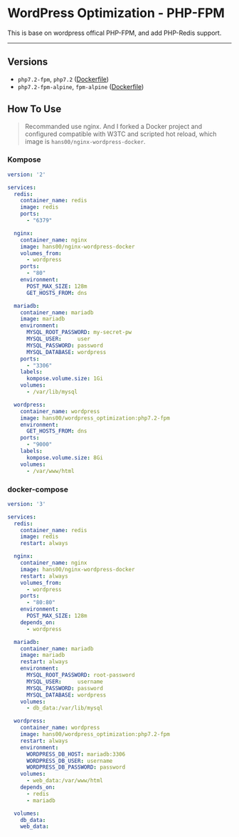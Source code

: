 # WordPress Optimization - PHP-FPM

This is base on wordpress offical PHP-FPM, and add PHP-Redis support.

---

## Versions

- `php7.2-fpm`, `php7.2` \([Dockerfile](7.2))
- `php7.2-fpm-alpine`, `fpm-alpine` \([Dockerfile](7.2-alpine))

## How To Use

> Recommanded use nginx.
> And I forked a Docker project and configured compatible with W3TC and scripted hot reload, which image is `hans00/nginx-wordpress-docker`.

### Kompose

```yaml
version: '2'

services:
  redis:
    container_name: redis
    image: redis
    ports:
      - "6379"

  nginx:
    container_name: nginx
    image: hans00/nginx-wordpress-docker
    volumes_from:
      - wordpress
    ports:
      - "80"
    environment:
      POST_MAX_SIZE: 128m
      GET_HOSTS_FROM: dns

  mariadb:
    container_name: mariadb
    image: mariadb
    environment:
      MYSQL_ROOT_PASSWORD: my-secret-pw
      MYSQL_USER:     user
      MYSQL_PASSWORD: password
      MYSQL_DATABASE: wordpress
    ports:
      - "3306"
    labels:
      kompose.volume.size: 1Gi
    volumes:
      - /var/lib/mysql

  wordpress:
    container_name: wordpress
    image: hans00/wordpress_optimization:php7.2-fpm
    environment:
      GET_HOSTS_FROM: dns
    ports:
      - "9000"
    labels:
      kompose.volume.size: 8Gi
    volumes:
      - /var/www/html
```

### docker-compose

```yaml
version: '3'

services:
  redis:
    container_name: redis
    image: redis
    restart: always

  nginx:
    container_name: nginx
    image: hans00/nginx-wordpress-docker
    restart: always
    volumes_from:
      - wordpress
    ports:
      - "80:80"
    environment:
      POST_MAX_SIZE: 128m
    depends_on:
      - wordpress

  mariadb:
    container_name: mariadb
    image: mariadb
    restart: always
    environment:
      MYSQL_ROOT_PASSWORD: root-password
      MYSQL_USER:     username
      MYSQL_PASSWORD: password
      MYSQL_DATABASE: wordpress
    volumes:
      - db_data:/var/lib/mysql

  wordpress:
    container_name: wordpress
    image: hans00/wordpress_optimization:php7.2-fpm
    restart: always
    environment:
      WORDPRESS_DB_HOST: mariadb:3306
      WORDPRESS_DB_USER: username
      WORDPRESS_DB_PASSWORD: password
    volumes:
      - web_data:/var/www/html
    depends_on:
      - redis
      - mariadb

  volumes:
    db_data:
    web_data:
```